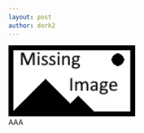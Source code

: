 ```yaml
---
layout: post
author: dork2
---
```

<img src="/assets/missing_image.png" alt="image" width=50%/>
<br>
AAA

